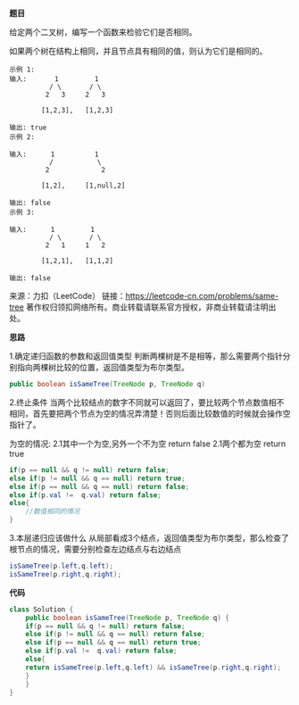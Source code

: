 
**题目**

给定两个二叉树，编写一个函数来检验它们是否相同。

如果两个树在结构上相同，并且节点具有相同的值，则认为它们是相同的。

```
示例 1:
输入:       1         1
          / \       / \
         2   3     2   3

        [1,2,3],   [1,2,3]

输出: true
示例 2:

输入:      1          1
          /           \
         2             2

        [1,2],     [1,null,2]

输出: false
示例 3:

输入:      1         1
          / \       / \
         2   1     1   2

        [1,2,1],   [1,1,2]

输出: false
```

来源：力扣（LeetCode）
链接：https://leetcode-cn.com/problems/same-tree
著作权归领扣网络所有。商业转载请联系官方授权，非商业转载请注明出处。

**思路**

1.确定递归函数的参数和返回值类型
判断两棵树是不是相等，那么需要两个指针分别指向两棵树比较的位置，返回值类型为布尔类型。

```JAVA
public boolean isSameTree(TreeNode p, TreeNode q)
```

2.终止条件
当两个比较结点的数字不同就可以返回了，要比较两个节点数值相不相同，首先要把两个节点为空的情况弄清楚！否则后面比较数值的时候就会操作空指针了。

为空的情况:
2.1其中一个为空,另外一个不为空 return false
2.1两个都为空 return true

```JAVA
if(p == null && q != null) return false;
else if(p != null && q == null) return true;
else if(p == null && q == null) return false;
else if(p.val !=  q.val) return false;
else{
    //数值相同的情况
}
```

3.本层递归应该做什么
从局部看成3个结点，返回值类型为布尔类型，那么检查了根节点的情况，需要分别检查左边结点与右边结点

```JAVA
isSameTree(p.left,q.left);
isSameTree(p.right,q.right);
```

**代码**

```JAVA
class Solution {
    public boolean isSameTree(TreeNode p, TreeNode q) {
    if(p == null && q != null) return false;
    else if(p != null && q == null) return false;
    else if(p == null && q == null) return true;
    else if(p.val !=  q.val) return false;
    else{
    return isSameTree(p.left,q.left) && isSameTree(p.right,q.right);
    }
    }
}
```


